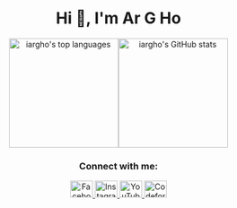 <h1 align="center">Hi 👋, I'm Ar G Ho</h1>

<div align="center" style="display: flex; justify-content: center;">
  <img src="https://github-readme-stats.vercel.app/api/top-langs?username=iargho&show_icons=true&locale=en&layout=compact" alt="iargho's top languages" height="195" />
  <img src="https://github-readme-stats.vercel.app/api?username=iargho&show_icons=true&locale=en" alt="iargho's GitHub stats" height="195" />
</div>

<h3 align="center">Connect with me:</h3>
<p align="center">
  <a href="https://fb.com/argho.r94" target="blank">
    <img src="https://raw.githubusercontent.com/rahuldkjain/github-profile-readme-generator/master/src/images/icons/Social/facebook.svg" alt="Facebook" height="30" width="40" />
  </a>
  <a href="https://instagram.com/ar.g.ho" target="blank">
    <img src="https://raw.githubusercontent.com/rahuldkjain/github-profile-readme-generator/master/src/images/icons/Social/instagram.svg" alt="Instagram" height="30" width="40" />
  </a>
  <a href="https://www.youtube.com/c/iargho" target="blank">
    <img src="https://raw.githubusercontent.com/rahuldkjain/github-profile-readme-generator/master/src/images/icons/Social/youtube.svg" alt="YouTube" height="30" width="40" />
  </a>
  <a href="https://codeforces.com/profile/argho92" target="blank">
    <img src="https://raw.githubusercontent.com/rahuldkjain/github-profile-readme-generator/master/src/images/icons/Social/codeforces.svg" alt="Codeforces" height="30" width="40" />
  </a>
</p>
